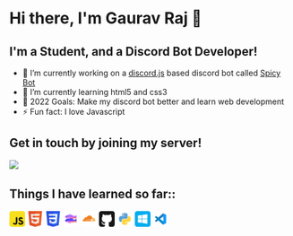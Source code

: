  # Hi there, I'm Gaurav Raj 👋
 ## I'm a Student, and a Discord Bot Developer!
 - 🔭 I’m currently working on a [discord.js](https://discord.js.org/) based discord bot called [Spicy Bot](https://spicybot.site)
 - 🌱 I’m currently learning html5 and css3
 - 🥅 2022 Goals: Make my discord bot better and learn web development
 - ⚡ Fun fact: I love Javascript 

 ## Get in touch by joining my server!
 
 [![](https://discord.c99.nl/widget/theme-1/762320818914983937.png)](https://dsc.gg/spicyinc)
 
 ## Things I have learned so far::
<p align="left">
    <img height="28" width="28" src="https://raw.githubusercontent.com/edent/SuperTinyIcons/master/images/svg/javascript.svg" />
    <img height="28" width="28" src="https://raw.githubusercontent.com/edent/SuperTinyIcons/master/images/svg/html5.svg" />
    <img height="28" width="28" src="https://raw.githubusercontent.com/edent/SuperTinyIcons/master/images/svg/css3.svg" />
    <img height="28" width="28" src="https://raw.githubusercontent.com/edent/SuperTinyIcons/master/images/svg/glitch.svg" />
 <img height="28" width="28" src="https://raw.githubusercontent.com/edent/SuperTinyIcons/master/images/svg/cloudflare.svg" />
 <img height="28" width="28" src="https://raw.githubusercontent.com/edent/SuperTinyIcons/master/images/svg/github.svg" />
 <img height="28" width="28" src="https://raw.githubusercontent.com/edent/SuperTinyIcons/master/images/svg/python.svg" />
<img height="28" width="28" src="https://raw.githubusercontent.com/edent/SuperTinyIcons/master/images/svg/windows.svg" />
 <img height="28" width="28" src="https://raw.githubusercontent.com/edent/SuperTinyIcons/master/images/svg/visualstudiocode.svg" />
 
</p>
